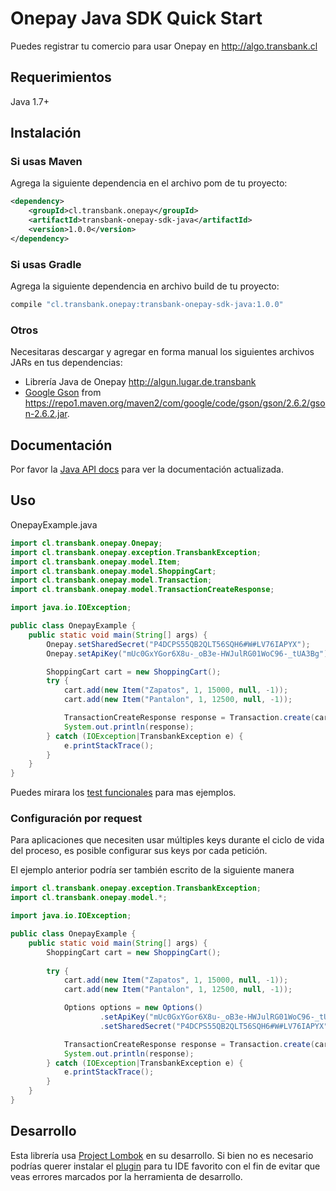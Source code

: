 # Onepay Java SDK Quick Start

Puedes registrar tu comercio para usar Onepay en http://algo.transbank.cl

## Requerimientos

Java 1.7+

## Instalación

### Si usas Maven

Agrega la siguiente dependencia en el archivo pom de tu proyecto:

```xml
<dependency>
    <groupId>cl.transbank.onepay</groupId>
    <artifactId>transbank-onepay-sdk-java</artifactId>
    <version>1.0.0</version>
</dependency>
```

### Si usas Gradle

Agrega la siguiente dependencia en archivo build de tu proyecto:

```groovy
compile "cl.transbank.onepay:transbank-onepay-sdk-java:1.0.0"
```

### Otros

Necesitaras descargar y agregar en forma manual los siguientes archivos JARs en tus dependencias:

* Librería Java de Onepay http://algun.lugar.de.transbank
* [Google Gson](https://github.com/google/gson) from <https://repo1.maven.org/maven2/com/google/code/gson/gson/2.6.2/gson-2.6.2.jar>.

## Documentación

Por favor la [Java API docs](http://algun.lugar.de.transbank) para ver la documentación actualizada.

## Uso

OnepayExample.java

```java
import cl.transbank.onepay.Onepay;
import cl.transbank.onepay.exception.TransbankException;
import cl.transbank.onepay.model.Item;
import cl.transbank.onepay.model.ShoppingCart;
import cl.transbank.onepay.model.Transaction;
import cl.transbank.onepay.model.TransactionCreateResponse;

import java.io.IOException;

public class OnepayExample {
    public static void main(String[] args) {
        Onepay.setSharedSecret("P4DCPS55QB2QLT56SQH6#W#LV76IAPYX");
        Onepay.setApiKey("mUc0GxYGor6X8u-_oB3e-HWJulRG01WoC96-_tUA3Bg");

        ShoppingCart cart = new ShoppingCart();
        try {
            cart.add(new Item("Zapatos", 1, 15000, null, -1));
            cart.add(new Item("Pantalon", 1, 12500, null, -1));

            TransactionCreateResponse response = Transaction.create(cart);
            System.out.println(response);
        } catch (IOException|TransbankException e) {
            e.printStackTrace();
        }
    }
}
```

Puedes mirara los [test funcionales](http://ruta.a.los.test) para mas ejemplos.

### Configuración por request

Para aplicaciones que necesiten usar múltiples keys durante el ciclo de vida del proceso,
es posible configurar sus keys por cada petición.

El ejemplo anterior podría ser también escrito de la siguiente manera

``` java
import cl.transbank.onepay.exception.TransbankException;
import cl.transbank.onepay.model.*;

import java.io.IOException;

public class OnepayExample {
    public static void main(String[] args) {
        ShoppingCart cart = new ShoppingCart();
        
        try {
            cart.add(new Item("Zapatos", 1, 15000, null, -1));
            cart.add(new Item("Pantalon", 1, 12500, null, -1));

            Options options = new Options()
                    .setApiKey("mUc0GxYGor6X8u-_oB3e-HWJulRG01WoC96-_tUA3Bg")
                    .setSharedSecret("P4DCPS55QB2QLT56SQH6#W#LV76IAPYX");

            TransactionCreateResponse response = Transaction.create(cart, options);
            System.out.println(response);
        } catch (IOException|TransbankException e) {
            e.printStackTrace();
        }
    }
}
```

## Desarrollo

Esta librería usa [Project Lombok][lombok] en su desarrollo. Si bien no es necesario podrías querer instalar el [plugin][lombok-plugins]
para tu IDE favorito con el fin de evitar que veas errores marcados por la herramienta de desarrollo.

[lombok]: https://projectlombok.org
[lombok-plugins]: https://projectlombok.org/setup/overview

<!--
# vim: set tw=79:
-->
